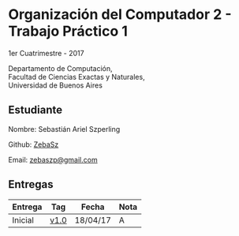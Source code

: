 # Organización del Computador 2 - Trabajo Práctico 1

1er Cuatrimestre - 2017

Departamento de Computación,<br/>
Facultad de Ciencias Exactas y Naturales,<br/>
Universidad de Buenos Aires

## Estudiante

Nombre: Sebastián Ariel Szperling

Github: [ZebaSz](https://github.com/ZebaSz)

Email: zebaszp@gmail.com

## Entregas

| Entrega    | Tag                                                           | Fecha    | Nota |
| ---------- | ------------------------------------------------------------- | -------- | ---- |
| Inicial    | [v1.0](https://github.com/ZebaSz/orga2-tp1/releases/tag/v1.0) | 18/04/17 | A    |